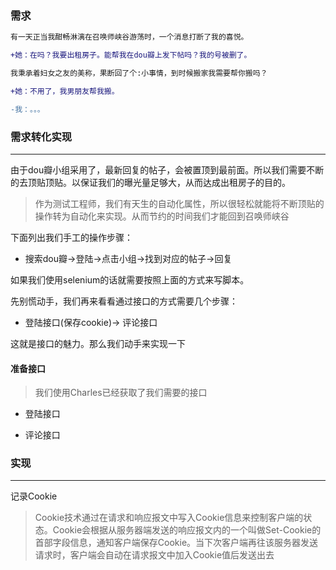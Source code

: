 ### 需求

```diff
有一天正当我酣畅淋漓在召唤师峡谷游荡时，一个消息打断了我的喜悦。

+她：在吗？我要出租房子。能帮我在dou瓣上发下帖吗？我的号被删了。

我秉承着妇女之友的美称，果断回了个:小事情，到时候搬家我需要帮你搬吗？

+她：不用了，我男朋友帮我搬。

-我：。。。

```

### 需求转化实现
---
由于dou瓣小组采用了，最新回复的帖子，会被置顶到最前面。所以我们需要不断的去顶贴顶贴。以保证我们的曝光量足够大，从而达成出租房子的目的。

> 作为测试工程师，我们有天生的自动化属性，所以很轻松就能将不断顶贴的操作转为自动化来实现。从而节约的时间我们才能回到召唤师峡谷

下面列出我们手工的操作步骤：

- 搜索dou瓣->登陆->点击小组->找到对应的帖子->回复

如果我们使用selenium的话就需要按照上面的方式来写脚本。

先别慌动手，我们再来看看通过接口的方式需要几个步骤：

- 登陆接口(保存cookie)-> 评论接口

这就是接口的魅力。那么我们动手来实现一下

#### 准备接口

> 我们使用Charles已经获取了我们需要的接口

- 登陆接口

- 评论接口

### 实现
--- 

记录Cookie
> Cookie技术通过在请求和响应报文中写入Cookie信息来控制客户端的状态。Cookie会根据从服务器端发送的响应报文内的一个叫做Set-Cookie的首部字段信息，通知客户端保存Cookie。当下次客户端再往该服务器发送请求时，客户端会自动在请求报文中加入Cookie值后发送出去

